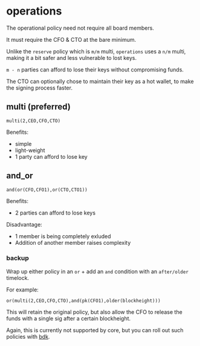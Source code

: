 # operations

The operational policy need not require all board members. 

It must require the CFO & CTO at the bare minimum. 

Unlike the `reserve` policy which is `m/m` multi, `operations` uses a `n/m` multi, making it a bit safer and less vulnerable to lost keys.

`m - n` parties can afford to lose their keys without compromising funds.

The CTO can optionally chose to maintain their key as a hot wallet, to make the signing process faster.

## multi (preferred)
```
multi(2,CEO,CFO,CTO)
```

Benefits:
- simple
- light-weight
- 1 party can afford to lose key

## and_or
```
and(or(CFO,CFO1),or(CTO,CTO1))
```

Benefits:
- 2 parties can afford to lose keys

Disadvantage:
- 1 member is being completely exluded
- Addition of another member raises complexity 

### backup

Wrap up either policy in an `or` + add an `and` condition with an `after/older` timelock.

For example:

```
or(multi(2,CEO,CFO,CTO),and(pk(CFO1),older(blockheight)))
```

This will retain the original policy, but also allow the CFO to release the funds with a single sig after a certain blockheight.

Again, this is currently not supported by core, but you can roll out such policies with [bdk](https://bitcoindevkit.org).
